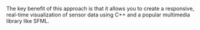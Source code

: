 The key benefit of this approach is that it allows you to create a responsive, real-time visualization of sensor data using C++ and a popular multimedia library like SFML.
